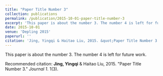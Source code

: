 ```yaml
---
title: "Paper Title Number 3"
collection: publications
permalink: /publication/2015-10-01-paper-title-number-3
excerpt: 'This paper is about the number 3. The number 4 is left for future work.'
date: 2015-10-01
venue: 'Depling 2015'
paperurl: ''
citation: 'Jing, Yingqi & Haitao Liu, 2015. &quot;Paper Title Number 3.&quot; <i>Journal 1</i>. 1(3).'
---
```

This paper is about the number 3. The number 4 is left for future work.



Recommended citation: **Jing, Yingqi** \& Haitao Liu, 2015. "Paper Title Number 3." <i>Journal 1</i>. 1(3).

